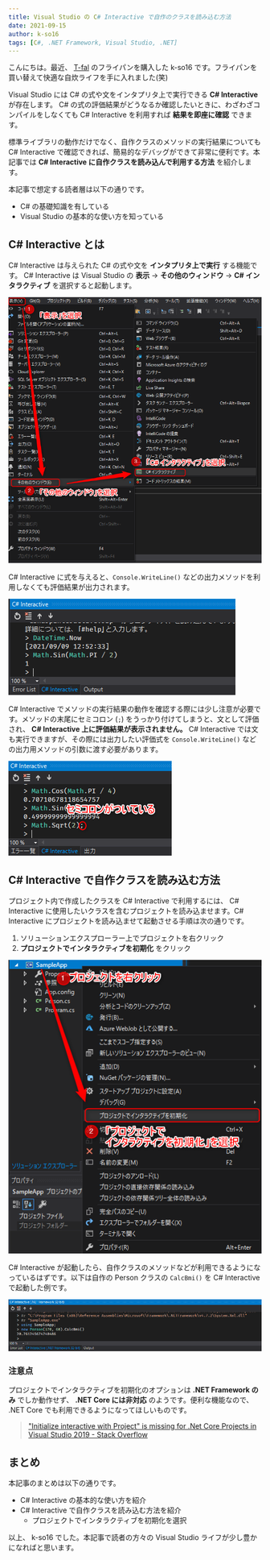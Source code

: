 ```yaml
---
title: Visual Studio の C# Interactive で自作のクラスを読み込む方法
date: 2021-09-15
author: k-so16
tags: [C#, .NET Framework, Visual Studio, .NET]
---
```


こんにちは。最近、 [T-fal](https://www.t-fal.co.jp/products/pots-pans/stackable/ingenio_royalblue_intense/) のフライパンを購入した k-so16 です。フライパンを買い替えて快適な自炊ライフを手に入れました(笑)

Visual Studio には C# の式や文をインタプリタ上で実行できる **C# Interactive** が存在します。 C# の式の評価結果がどうなるか確認したいときに、わざわざコンパイルをしなくても C# Interactive を利用すれば **結果を即座に確認** できます。

標準ライブラリの動作だけでなく、自作クラスのメソッドの実行結果についても C# Interactive で確認できれば、簡易的なデバッグができて非常に便利です。本記事では **C# Interactive に自作クラスを読み込んで利用する方法** を紹介します。

本記事で想定する読者層は以下の通りです。

- C# の基礎知識を有している
- Visual Studio の基本的な使い方を知っている

## C# Interactive とは

C# Interactive は与えられた C# の式や文を **インタプリタ上で実行** する機能です。 C# Interactive は Visual Studio の **表示** → **その他のウィンドウ** → **C# インタラクティブ** を選択すると起動します。

![](images/how-to-use-declared-class-in-cs-interactive-1.png)

C# Interactive に式を与えると、`Console.WriteLine()` などの出力メソッドを利用しなくても評価結果が出力されます。

![](images/how-to-use-declared-class-in-cs-interactive-2.png)

C# Interactive でメソッドの実行結果の動作を確認する際には少し注意が必要です。メソッドの末尾にセミコロン (`;`) をうっかり付けてしまうと、文として評価され、 **C# Interactive 上に評価結果が表示されません。** C# Interactive では文も実行できますが、その際には出力したい評価式を `Console.WriteLine()` などの出力用メソッドの引数に渡す必要があります。

![](images/how-to-use-declared-class-in-cs-interactive-3.png)

## C# Interactive で自作クラスを読み込む方法

プロジェクト内で作成したクラスを C# Interactive で利用するには、 C# Interactive に使用したいクラスを含むプロジェクトを読み込ませます。C# Interactive にプロジェクトを読み込ませて起動させる手順は次の通りです。

1. ソリューションエクスプローラー上でプロジェクトを右クリック
1. **プロジェクトでインタラクティブを初期化** をクリック

![](images/how-to-use-declared-class-in-cs-interactive-4.png)

C# Interactive が起動したら、自作クラスのメソッドなどが利用できるようになっているはずです。以下は自作の Person クラスの `CalcBmi()` を C# Interactive で起動した例です。

![](images/how-to-use-declared-class-in-cs-interactive-5.png)


### 注意点

プロジェクトでインタラクティブを初期化のオプションは **.NET Framework のみ** でしか動作せず、 **.NET Core には非対応** のようです。便利な機能なので、 .NET Core でも利用できるようになってほしいものです。

> [&quot;Initialize interactive with Project&quot; is missing for .Net Core Projects in Visual Studio 2019 - Stack Overflow](https://stackoverflow.com/questions/56042332/initialize-interactive-with-project-is-missing-for-net-core-projects-in-visua)

## まとめ

本記事のまとめは以下の通りです。

- C# Interactive の基本的な使い方を紹介
- C# Interactive で自作クラスを読み込む方法を紹介
    - プロジェクトでインタラクティブを初期化を選択

以上、 k-so16 でした。本記事で読者の方々の Visual Studio ライフが少し豊かになればと思います。